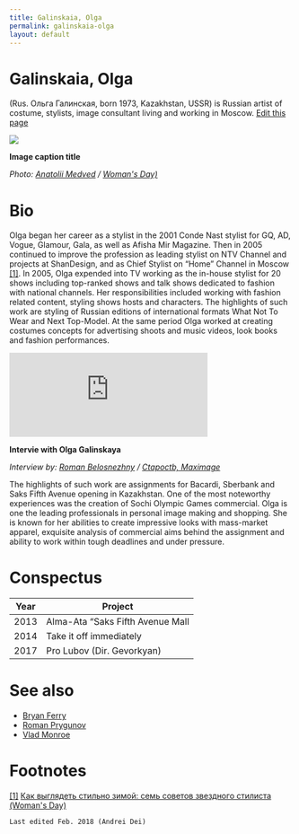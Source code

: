 ```yaml
---
title: Galinskaia, Olga
permalink: galinskaia-olga
layout: default
---
```




# Galinskaia, Olga


(Rus. Ольга Галинская, born 1973, Kazakhstan, USSR) is Russian artist of costume, stylists, image consultant living and working in Moscow. [Edit this page](http://prose.io/#indexmod/encyclopedia/edit/master/galinskaia-olga.md)

![](http://n1s2.hsmedia.ru/57/2e/6e/572e6e8090d11b50b244d80bb2e90130/660x441_1_424da837200d57f9906dee18bf9c3714@785x525_0xc0a839a2_825769041477674984.jpeg)

**Image caption title**

*Photo: [Anatolii Medved](medved-anatolii) / [Woman's Day)](http://www.wday.ru/moda-shopping/style/kak-vyiglyadet-stilno-zimoy-sem-sovetov-zvezdnogo-stilista/)*

# Bio

Olga began her career as a stylist in the 2001 Conde Nast stylist for GQ, AD, Vogue, Glamour, Gala, as well as Afisha Mir Magazine. Then in 2005 continued to improve the profession as leading stylist on NTV Channel and projects at ShanDesign, and as Chief Stylist on “Home” Channel in Moscow <span id="a1">[\[1\]](#f1)</span>. In 2005, Olga expended into TV working as the in-house stylist for 20 shows including top-ranked shows and talk shows dedicated to fashion with national channels. Her responsibilities included working with fashion related content, styling shows hosts and characters. The highlights of such work are styling of Russian editions of international formats What Not To Wear and Next Top-Model. At the same period Olga worked at creating costumes concepts for advertising shoots and music videos, look books and fashion performances.

<iframe width="70%" height="auto" src="https://www.youtube.com/watch?v=uezoSg6QpvE" frameborder="0" allowfullscreen="false"></iframe>

**Intervie with Olga Galinskaya**

*Interview by: [Roman Belosnezhny](belosnezhny-roman) / [Ctapoctb, Maximage](https://www.youtube.com/watch?v=uezoSg6QpvE)*

The highlights of such work are assignments for Bacardi, Sberbank and Saks Fifth Avenue opening in Kazakhstan. One of the most noteworthy experiences was the creation of Sochi Olympic Games commercial. Olga is one the leading professionals in personal image making and shopping. She is known for her abilities to create impressive looks with mass-market apparel, exquisite analysis of commercial aims behind the assignment and ability to work within tough deadlines and under pressure.

# Conspectus

|Year|Project|
|----|-----|
|2013|Alma-Ata “Saks Fifth Avenue Mall|
|2014|Take it off immediately|
|2017|Pro Lubov (Dir. Gevorkyan)|

# See also

+ [Bryan Ferry](ferry-bryan)
+ [Roman Prygunov](prygunov-roman)
+ [Vlad Monroe](vlad-monroe)

# Footnotes

[[1]](#a1) <span id="f1"></span> [Как выглядеть стильно зимой: семь советов звездного стилиста (Woman's Day)](http://www.wday.ru/moda-shopping/style/kak-vyiglyadet-stilno-zimoy-sem-sovetov-zvezdnogo-stilista/)

`Last edited Feb. 2018 (Andrei Dei)`
